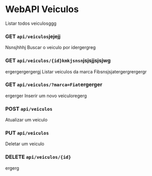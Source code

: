 # WebAPI Veiculos
 
Listar todos veiculosggg
### GET `api/veiculos`jejejj
Nsnsjhhhj
Buscar o veiculo por idergergreg
### GET `api/veiculos/{id}kmkjsnsn`jsjsjjsjsjwg
ergergergergergj
Listar veiculos da marca Fibsnsjsjatergergrergergr
### GET `api/veiculos/?marca=Fiat`ergerger
ergerger
Inserir um novo veiculoregerg
### POST `api/veiculos`

Atualizar um veiculo
### PUT `api/veiculos`

Deletar um veiculo
### DELETE `api/veiculos/{id}`
ergerg
